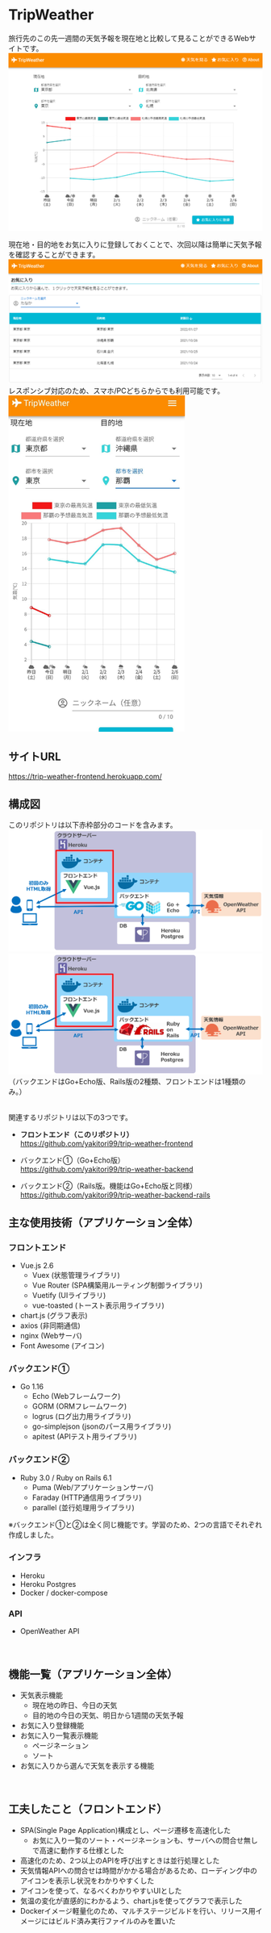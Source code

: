 # TripWeather
旅行先のこの先一週間の天気予報を現在地と比較して見ることができるWebサイトです。
![利用イメージ1](image/TripWeather_利用イメージ1.png)

現在地・目的地をお気に入りに登録しておくことで、次回以降は簡単に天気予報を確認することができます。
![利用イメージ2](image/TripWeather_利用イメージ2.png)
レスポンシブ対応のため、スマホ/PCどちらからでも利用可能です。
<img src="image/TripWeather_利用イメージ3.jpg" alt="利用イメージ3" width="350">
<br>


## サイトURL
https://trip-weather-frontend.herokuapp.com/
<br>

## 構成図
このリポジトリは以下赤枠部分のコードを含みます。  
![構成図(Go)](image/TripWeather構成図_Front_Go.png) 
![構成図(Rails)](image/TripWeather構成図_Front_Rails.png) 
（バックエンドはGo+Echo版、Rails版の2種類、フロントエンドは1種類のみ。）  
<br>

関連するリポジトリは以下の3つです。
- **フロントエンド（このリポジトリ）**  
  https://github.com/yakitori99/trip-weather-frontend

- バックエンド①（Go+Echo版）  
  https://github.com/yakitori99/trip-weather-backend

- バックエンド②（Rails版。機能はGo+Echo版と同様）  
  https://github.com/yakitori99/trip-weather-backend-rails

## 主な使用技術（アプリケーション全体）
### フロントエンド
- Vue.js 2.6
  - Vuex (状態管理ライブラリ)
  - Vue Router (SPA構築用ルーティング制御ライブラリ)
  - Vuetify (UIライブラリ)
  - vue-toasted (トースト表示用ライブラリ)
- chart.js (グラフ表示)
- axios (非同期通信)
- nginx (Webサーバ)
- Font Awesome (アイコン)

### バックエンド①
- Go 1.16
  - Echo (Webフレームワーク)
  - GORM (ORMフレームワーク)
  - logrus (ログ出力用ライブラリ)
  - go-simplejson (jsonのパース用ライブラリ)
  - apitest (APIテスト用ライブラリ)

### バックエンド②
- Ruby 3.0 / Ruby on Rails 6.1
  - Puma (Web/アプリケーションサーバ)
  - Faraday (HTTP通信用ライブラリ)
  - parallel (並行処理用ライブラリ)

※バックエンド①と②は全く同じ機能です。学習のため、2つの言語でそれぞれ作成しました。

### インフラ
- Heroku
- Heroku Postgres
- Docker / docker-compose

### API
- OpenWeather API
<br>

## 機能一覧（アプリケーション全体）
- 天気表示機能
  - 現在地の昨日、今日の天気
  - 目的地の今日の天気、明日から1週間の天気予報
- お気に入り登録機能
- お気に入り一覧表示機能
  - ページネーション
  - ソート
- お気に入りから選んで天気を表示する機能
<br>

## 工夫したこと（フロントエンド）
- SPA(Single Page Application)構成とし、ページ遷移を高速化した
  - お気に入り一覧のソート・ページネーションも、サーバへの問合せ無しで高速に動作する仕様とした
- 高速化のため、2つ以上のAPIを呼び出すときは並行処理とした
- 天気情報APIへの問合せは時間がかかる場合があるため、ローディング中のアイコンを表示し状況をわかりやすくした
- アイコンを使って、なるべくわかりやすいUIとした
- 気温の変化が直感的にわかるよう、chart.jsを使ってグラフで表示した
- Dockerイメージ軽量化のため、マルチステージビルドを行い、リリース用イメージにはビルド済み実行ファイルのみを置いた